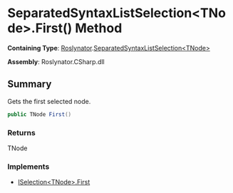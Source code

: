 # SeparatedSyntaxListSelection\<TNode>\.First\(\) Method

**Containing Type**: [Roslynator](../../README.md)\.[SeparatedSyntaxListSelection\<TNode>](../README.md)

**Assembly**: Roslynator\.CSharp\.dll

## Summary

Gets the first selected node\.

```csharp
public TNode First()
```

### Returns

TNode

### Implements

* [ISelection\<TNode>.First](../../ISelection-1/First/README.md)

